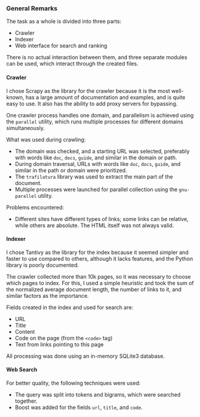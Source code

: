 ### General Remarks

The task as a whole is divided into three parts:

- Crawler
- Indexer
- Web interface for search and ranking

There is no actual interaction between them, and three separate modules can be used, which interact through the created files.

#### Crawler

I chose Scrapy as the library for the crawler because it is the most well-known, has a large amount of documentation and examples, and is quite easy to use. It also has the ability to add proxy servers for bypassing.

One crawler process handles one domain, and parallelism is achieved using the `parallel` utility, which runs multiple processes for different domains simultaneously.

What was used during crawling:

- The domain was checked, and a starting URL was selected, preferably with words like `doc`, `docs`, `guide`, and similar in the domain or path.
- During domain traversal, URLs with words like `doc`, `docs`, `guide`, and similar in the path or domain were prioritized.
- The `trafilatura` library was used to extract the main part of the document.
- Multiple processes were launched for parallel collection using the `gnu-parallel` utility.

Problems encountered:

- Different sites have different types of links; some links can be relative, while others are absolute. The HTML itself was not always valid.

#### Indexer

I chose Tantivy as the library for the index because it seemed simpler and faster to use compared to others, although it lacks features, and the Python library is poorly documented.

The crawler collected more than 10k pages, so it was necessary to choose which pages to index. For this, I used a simple heuristic and took the sum of the normalized average document length, the number of links to it, and similar factors as the importance.

Fields created in the index and used for search are:
- URL
- Title
- Content
- Code on the page (from the `<code>` tag)
- Text from links pointing to this page

All processing was done using an in-memory SQLite3 database.

#### Web Search

For better quality, the following techniques were used:
- The query was split into tokens and bigrams, which were searched together.
- Boost was added for the fields `url`, `title`, and `code`.